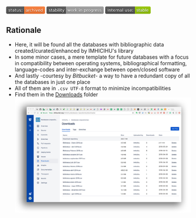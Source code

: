 ![archived](images/3278295154-status_archived.png)
![stability-work_in_progress](images/477405737-stability_work_in_progress.png)
![internaluse-green](images/3847436881-internal_use_stable.png)


## Rationale

* Here, it will be found all the databases with bibliographic data created/curated/enhanced by IMHICIHU's library
* In some minor cases, a mere template for future databases with a focus in compatibility between operating systems, bibliographical formatting, language-codes and inter-exchange between open/closed software
* And lastly -courtesy by _Bitbucket_- a way to have a redundant copy of all the databases in just one place
* All of them are in `.csv UTF-8` format to minimize incompatibilities
* Find them in the [Downloads](/downloads/) folder
![databases.png](images/1522092279-repository.jpg)
